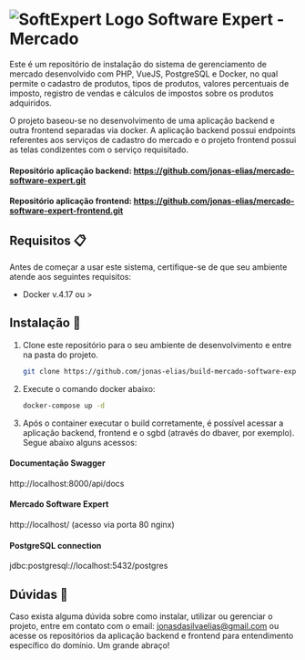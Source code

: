 # <img src="https://www.softexpert.com/wp-content/themes/Zephyr-child/icon-softexpert-site.png" alt="SoftExpert Logo">  Software Expert - Mercado

Este é um repositório de instalação do sistema de gerenciamento de mercado desenvolvido com PHP, VueJS, PostgreSQL e Docker, no qual permite o cadastro de produtos, tipos de produtos, valores percentuais de imposto, registro de vendas e cálculos de impostos sobre os produtos adquiridos.

O projeto baseou-se no desenvolvimento de uma aplicação backend e outra frontend separadas via docker. A aplicação backend possui endpoints referentes aos serviços de cadastro do mercado e o projeto frontend possui as telas condizentes com o serviço requisitado.

#### Repositório aplicação backend: https://github.com/jonas-elias/mercado-software-expert.git
#### Repositório aplicação frontend: https://github.com/jonas-elias/mercado-software-expert-frontend.git

## Requisitos 📋  

Antes de começar a usar este sistema, certifique-se de que seu ambiente atende aos seguintes requisitos:

- Docker v.4.17 ou >

## Instalação 🚀 

1. Clone este repositório para o seu ambiente de desenvolvimento e entre na pasta do projeto.

   ```bash
   git clone https://github.com/jonas-elias/build-mercado-software-expert.git && cd build-mercado-software-expert

2. Execute o comando docker abaixo:
   ```bash
   docker-compose up -d

3. Após o container executar o build corretamente, é possível acessar a aplicação backend, frontend e o sgbd (através do dbaver, por exemplo). Segue  abaixo alguns acessos:

#### Documentação Swagger
http://localhost:8000/api/docs

#### Mercado Software Expert
http://localhost/ (acesso via porta 80 nginx)

#### PostgreSQL connection
jdbc:postgresql://localhost:5432/postgres

## Dúvidas 🤔
Caso exista alguma dúvida sobre como instalar, utilizar ou gerenciar o projeto, entre em contato com o email: jonasdasilvaelias@gmail.com ou acesse os repositórios da aplicação backend e frontend para entendimento específico do domínio.
Um grande abraço!
